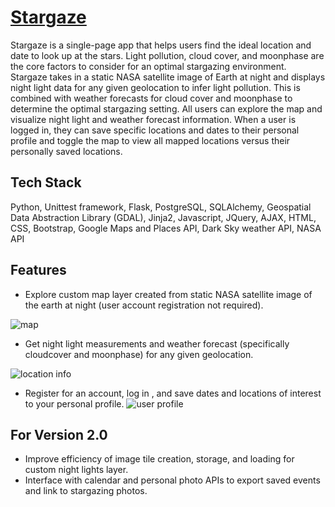 # [Stargaze](https://stargazeseek.com)
Stargaze is a single-page app that helps users find the ideal location and date to look up at the stars. Light pollution, cloud cover, and moonphase are the core factors to consider for an optimal stargazing environment. Stargaze takes in a static NASA satellite image of Earth at night and displays night light data for any given geolocation to infer light pollution. This is combined with weather forecasts for cloud cover and moonphase to determine the optimal stargazing setting. All users can explore the map and visualize night light and weather forecast information. When a user is logged in, they can save specific locations and dates to their personal profile and toggle the map to view all mapped locations versus their personally saved locations.


## Tech Stack
Python, Unittest framework, Flask, PostgreSQL, SQLAlchemy, Geospatial Data Abstraction Library (GDAL), Jinja2, Javascript, JQuery, AJAX, HTML, CSS, Bootstrap, Google Maps and Places API, Dark Sky weather API, NASA API


## Features
* Explore custom map layer created from static NASA satellite image of the earth at night (user account registration not required).

![map](https://image.ibb.co/iCMTFp/sg1.png)

* Get night light measurements and weather forecast (specifically cloudcover and moonphase) for any given geolocation.

![location info](https://image.ibb.co/j9oY89/Screen_Shot_2018_08_15_at_10_35_15_AM.png)

* Register for an account, log in , and save dates and locations of interest to your personal profile.
![user profile](https://image.ibb.co/iaSAvp/sg3.png)


## For Version 2.0
* Improve efficiency of image tile creation, storage, and loading for custom night lights layer.
* Interface with calendar and personal photo APIs to export saved events and link to stargazing photos.